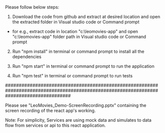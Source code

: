Please follow below steps:

1. Download the code from github and extract at desired location and open the extracted folder in Visual studio code or Command prompt
 - for e.g., extract code in location "c:\leomovies-app" and open "c:\leomovies-app" folder path in Visual studio code or Command prompt

2. Run "npm install" in terminal or command prompt to install all the dependencies

3. Run "npm start" in terminal or command prompt to run the application

4. Run "npm test" in terminal or command prompt to run tests

########################################################################################################################################

Please see "LeoMovies_Demo-ScreenRecording.pptx" containing the screen recording of the react app's working.

Note: For simplicity, Services are using mock data and simulates to data flow from services or api to this react application.